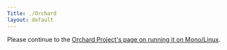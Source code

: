 ```yaml
---
Title: ./Orchard
layout: default
---
```


Please continue to the [Orchard Project's page on running it on
Mono/Linux](http://orchardproject.net/docs/Running-Orchard-on-Mono.ashx).
